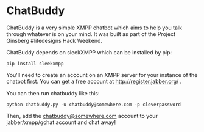 # ChatBuddy

ChatBuddy is a very simple XMPP chatbot which aims to help you talk through
whatever is on your mind. It was built as part of the Project Ginsberg #lifedesigns
Hack Weekend.

ChatBuddy depends on sleekXMPP which can be installed by pip:

    pip install sleekxmpp

You'll need to create an account on an XMPP server for your instance of the
chatbot first. You can get a free account at http://register.jabber.org/ .

You can then run chatbuddy like this:

    python chatbuddy.py -u chatbuddy@somewhere.com -p cleverpassword

Then, add the chatbuddy@somewhere.com account to your jabber/xmpp/gchat account and
chat away!
